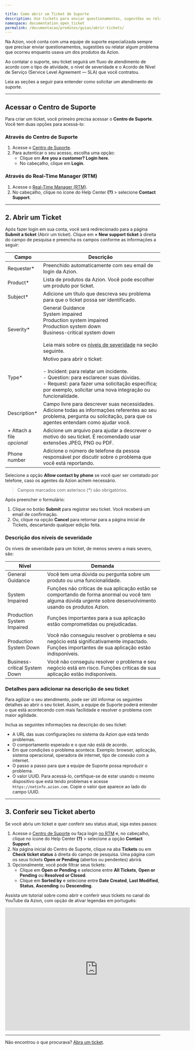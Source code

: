 ```yaml
---

title: Como abrir um Ticket de Suporte
description: Use tickets para enviar questionamentos, sugestões ou relatar algum problema que tenha ocorrido na utilização dos produtos da Azion.
namespace: documentation_open_ticket
permalink: /documentacao/produtos/guias/abrir-tickets/
---
```



Na Azion, você conta com uma equipe de suporte especializada sempre que precisar enviar questionamentos, sugestões ou relatar algum problema que ocorreu enquanto usava um dos produtos da Azion.

Ao contatar o suporte, seu ticket seguirá um fluxo de atendimento de acordo com o tipo de atividade, o nível de severidade e o Acordo de Nível de Serviço (Service Level Agreement — SLA) que você contratou.

Leia as seções a seguir para entender como solicitar um atendimento de suporte.

---

## Acessar o Centro de Suporte

Para criar um ticket, você primeiro precisa acessar o **Centro de Suporte**. Você tem duas opções para acessá-lo:

### Através do Centro de Suporte

1. Acesse o [Centro de Suporte](https://tickets.azion.com/).
2. Para autenticar o seu acesso, escolha uma opção:
   - Clique em **Are you a customer? Login here**.
   - No cabeçalho, clique em **Login**.

### Através do Real-Time Manager (RTM)

1. Acesse o [Real-Time Manager (RTM)](https://manager.azion.com/).
2. No cabeçalho, clique no ícone do Help Center **(?)** > selecione **Contact⁠ Support**.

---

## 2. Abrir um Ticket

Após fazer login em sua conta, você será redirecionado para a página **Submit a ticket** (Abrir um ticket). Clique em **+ New support ticket** à direita do campo de pesquisa e preencha os campos conforme as informações a seguir:

| Campo | Descrição |
|-------|-----------|
| Requester* | Preenchido automaticamente com seu email de login da Azion. |
| Product* | Lista de produtos da Azion. Você pode escolher um produto por ticket. |
| Subject* | Adicione um título que descreva seu problema para que o ticket possa ser identificado. |
| Severity* | General Guidance<br> System impaired<br> Production system impaired<br> Production system down<br> Business-critical system down<BR><BR>Leia mais sobre os [níveis de severidade](#niveis-severidade) na seção seguinte. |
| Type* | Motivo para abrir o ticket:<BR><BR> - Incident: para relatar um incidente. <BR>- Question: para esclarecer suas dúvidas. <BR>- Request: para fazer uma solicitação específica; por exemplo, solicitar uma nova integração ou funcionalidade. |
| Description* | Campo livre para descrever suas necessidades. Adicione todas as informações referentes ao seu problema, pergunta ou solicitação, para que os agentes entendam como ajudar você. |
| + Attach a file<BR> *opcional* | Adicione um arquivo para ajudar a descrever o motivo do seu ticket. É recomendado usar extensões JPEG, PNG ou PDF. |
| Phone number | Adicione o número de telefone da pessoa responsável por discutir sobre o problema que você está reportando. |

Selecione a opção **Allow contact by phone** se você quer ser contatado por telefone, caso os agentes da Azion achem necessário.

> Campos marcados com asterisco (*) são obrigatórios.

Após preencher o formulário:

1. Clique no botão **Submit** para registrar seu ticket. Você receberá um email de confirmação.
2. Ou, clique na opção **Cancel** para retornar para a página inicial de Tickets, descartando qualquer edição feita.

### Descrição dos níveis de severidade

Os níveis de severidade para um ticket, de menos severo a mais severo, são:

| Nível | Demanda |
|-------|---------|
| General Guidance | Você tem uma dúvida ou pergunta sobre um produto ou uma funcionalidade. |
| System Impaired | Funções não críticas de sua aplicação estão se comportando de forma anormal ou você tem alguma dúvida urgente sobre desenvolvimento usando os produtos Azion. |
| Production System Impaired | Funções importantes para a sua aplicação estão comprometidas ou prejudicadas. |
| Production System Down | Você não conseguiu resolver o problema e seu negócio está significativamente impactado. Funções importantes de sua aplicação estão indisponíveis. |
| Business-critical System Down | Você não conseguiu resolver o problema e seu negócio está em risco. Funções críticas de sua aplicação estão indisponíveis. |

### Detalhes para adicionar na descrição de seu ticket

Para agilizar o seu atendimento, pode ser útil informar os seguintes detalhes ao abrir o seu ticket. Assim, a equipe de Suporte poderá entender o que está acontecendo com mais facilidade e resolver o problema com maior agilidade.

Inclua as seguintes informações na descrição do seu ticket:

- A URL das suas configurações no sistema da Azion que está tendo problemas.
- O comportamento esperado e o que não está de acordo.
- Em que condições o problema acontece. Exemplo: browser, aplicação, sistema operacional, operadora de internet, tipo de conexão com a internet.
- O passo a passo para que a equipe de Suporte possa reproduzir o problema.
- O valor UUID. Para acessá-lo, certifique-se de estar usando o mesmo dispositivo que está tendo problemas e acesse `https://netinfo.azion.com`. Copie o valor que aparece ao lado do campo UUID.

---

## 3. Conferir seu⁠ Ticket aberto

Se você abriu um ticket e quer conferir seu status atual, siga estes passos:

1. Acesse o [Centro de Suporte](https://tickets.azion.com/) ou faça login [no RTM](https://manager.azion.com/) e, no cabeçalho, clique no ícone do Help Center **(?)** > selecione a opção **Contact Support**.
2. Na página inicial do Centro de Suporte, clique na aba **Tickets** ou em **Check ticket status** à direita do campo de pesquisa. Uma página com os seus tickets **Open or Pending** (abertos ou pendentes) abrirá.
3. Opcionalmente, você pode filtrar seus tickets:
   - Clique em **Open or Pending** e selecione entre **All Tickets**, **Open or Pending** ou **Resolved or Closed**.
   - Clique em **Sorted by** e selecione entre **Date Created**, **Last Modified**, **Status**, **Ascending** ou **Descending**.

Assista um tutorial sobre como abrir e conferir seus tickets no canal do YouTube da Azion, com opção de ativar legendas em português:

<iframe
   src="https://www.youtube.com/embed/DDeT-W7S89Y"
   loading="lazy"
   width="600"
   height="400"
   title="Opening a support ticket and checking on open tickets"
   frameborder="0"
   allow="accelerometer; autoplay; clipboard-write; encrypted-media; gyroscope; picture-in-picture; web-share"
   allowfullscreen></iframe>

---

Não encontrou o que procurava? [Abra um ticket](https://tickets.azion.com/).
